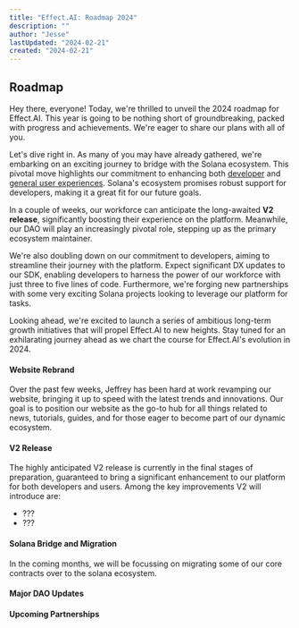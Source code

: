 ```yaml
---
title: "Effect.AI: Roadmap 2024"
description: ""
author: "Jesse"
lastUpdated: "2024-02-21"
created: "2024-02-21"
---
```


## Roadmap

Hey there, everyone! Today, we're thrilled to unveil the 2024 roadmap for Effect.AI. This year is going to be nothing short of groundbreaking, packed with progress and achievements. We're eager to share our plans with all of you.

Let's dive right in. As many of you may have already gathered, we're embarking on an exciting journey to bridge with the Solana ecosystem. This pivotal move highlights our commitment to enhancing both <u>developer</u> and <u>general user experiences</u>. Solana's ecosystem promises robust support for developers, making it a great fit for our future goals.

In a couple of weeks, our workforce can anticipate the long-awaited **V2 release**, significantly boosting their experience on the platform. Meanwhile, our DAO will play an increasingly pivotal role, stepping up as the primary ecosystem maintainer.

We're also doubling down on our commitment to developers, aiming to streamline their journey with the platform. Expect significant DX updates to our SDK, enabling developers to harness the power of our workforce with just three to five lines of code. Furthermore, we're forging new partnerships with some very exciting Solana projects looking to leverage our platform for tasks.

Looking ahead, we're excited to launch a series of ambitious long-term growth initiatives that will propel Effect.AI to new heights. Stay tuned for an exhilarating journey ahead as we chart the course for Effect.AI's evolution in 2024.

#### Website Rebrand

Over the past few weeks, Jeffrey has been hard at work revamping our website, bringing it up to speed with the latest trends and innovations. Our goal is to position our website as the go-to hub for all things related to news, tutorials, guides, and for those eager to become part of our dynamic ecosystem.

#### V2 Release

The highly anticipated V2 release is currently in the final stages of preparation, guaranteed to bring a significant enhancement to our platform for both developers and users. Among the key improvements V2 will introduce are:

- ???
- ???

#### Solana Bridge and Migration

In the coming months, we will be focussing on migrating some of our core contracts over to the solana ecosystem.

#### Major DAO Updates

#### Upcoming Partnerships
